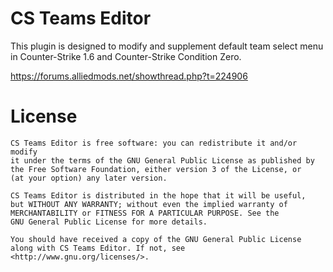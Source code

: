 # CS Teams Editor
This plugin is designed to modify and supplement default team select menu in Counter-Strike 1.6 and Counter-Strike Condition Zero.

https://forums.alliedmods.net/showthread.php?t=224906

# License
```
CS Teams Editor is free software: you can redistribute it and/or modify
it under the terms of the GNU General Public License as published by
the Free Software Foundation, either version 3 of the License, or
(at your option) any later version.

CS Teams Editor is distributed in the hope that it will be useful,
but WITHOUT ANY WARRANTY; without even the implied warranty of
MERCHANTABILITY or FITNESS FOR A PARTICULAR PURPOSE. See the
GNU General Public License for more details.

You should have received a copy of the GNU General Public License
along with CS Teams Editor. If not, see <http://www.gnu.org/licenses/>.
 ```
